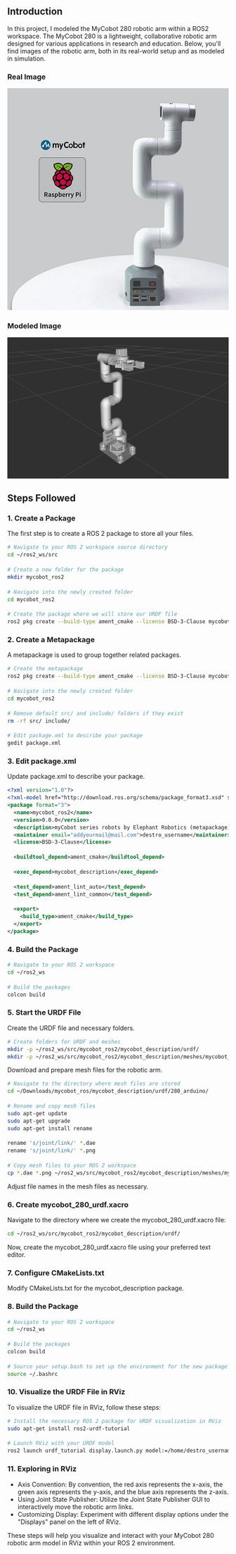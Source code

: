 ## Introduction

In this project, I modeled the MyCobot 280 robotic arm within a ROS2 workspace. The MyCobot 280 is a lightweight, collaborative robotic arm designed for various applications in research and education. Below, you'll find images of the robotic arm, both in its real-world setup and as modeled in simulation.

### Real Image
![Real Image](https://github.com/maduwanthasl/Model-a-Robotic-Arm-Ros2/blob/main/Images/mycobot%20280.png)

### Modeled Image
![Modeled Image](https://github.com/maduwanthasl/Model-a-Robotic-Arm-Ros2/blob/main/Images/Arm.png)


## Steps Followed

### 1. Create a Package

The first step is to create a ROS 2 package to store all your files.

```bash
# Navigate to your ROS 2 workspace source directory
cd ~/ros2_ws/src

# Create a new folder for the package
mkdir mycobot_ros2

# Navigate into the newly created folder
cd mycobot_ros2

# Create the package where we will store our URDF file
ros2 pkg create --build-type ament_cmake --license BSD-3-Clause mycobot_description

```

### 2. Create a Metapackage

A metapackage is used to group together related packages.
```bash
# Create the metapackage
ros2 pkg create --build-type ament_cmake --license BSD-3-Clause mycobot_ros2

# Navigate into the newly created folder
cd mycobot_ros2

# Remove default src/ and include/ folders if they exist
rm -rf src/ include/

# Edit package.xml to describe your package
gedit package.xml
```
### 3. Edit package.xml

Update package.xml to describe your package.

```xml
<?xml version="1.0"?>
<?xml-model href="http://download.ros.org/schema/package_format3.xsd" schematypens="http://www.w3.org/2001/XMLSchema"?>
<package format="3">
  <name>mycobot_ros2</name>
  <version>0.0.0</version>
  <description>myCobot series robots by Elephant Robotics (metapackage).</description>
  <maintainer email="addyourmail@mail.com">destro_username</maintainer>
  <license>BSD-3-Clause</license>

  <buildtool_depend>ament_cmake</buildtool_depend>

  <exec_depend>mycobot_description</exec_depend>

  <test_depend>ament_lint_auto</test_depend>
  <test_depend>ament_lint_common</test_depend>

  <export>
    <build_type>ament_cmake</build_type>
  </export>
</package>
```

### 4. Build the Package
```bash
# Navigate to your ROS 2 workspace
cd ~/ros2_ws

# Build the packages
colcon build
```

### 5. Start the URDF File

Create the URDF file and necessary folders.
```bash
# Create folders for URDF and meshes
mkdir -p ~/ros2_ws/src/mycobot_ros2/mycobot_description/urdf/
mkdir -p ~/ros2_ws/src/mycobot_ros2/mycobot_description/meshes/mycobot_280/
```
Download and prepare mesh files for the robotic arm.

```bash
# Navigate to the directory where mesh files are stored
cd ~/Downloads/mycobot_ros/mycobot_description/urdf/280_arduino/

# Rename and copy mesh files
sudo apt-get update
sudo apt-get upgrade
sudo apt-get install rename

rename 's/joint/link/' *.dae
rename 's/joint/link/' *.png

# Copy mesh files to your ROS 2 workspace
cp *.dae *.png ~/ros2_ws/src/mycobot_ros2/mycobot_description/meshes/mycobot_280/
```

Adjust file names in the mesh files as necessary.
### 6. Create mycobot_280_urdf.xacro

Navigate to the directory where we create the mycobot_280_urdf.xacro file:
```bash
cd ~/ros2_ws/src/mycobot_ros2/mycobot_description/urdf/
```
Now, create the mycobot_280_urdf.xacro file using your preferred text editor.

### 7. Configure CMakeLists.txt

Modify CMakeLists.txt for the mycobot_description package.

### 8. Build the Package

```bash
# Navigate to your ROS 2 workspace
cd ~/ros2_ws

# Build the packages
colcon build

# Source your setup.bash to set up the environment for the new package
source ~/.bashrc
```

### 10. Visualize the URDF File in RViz

To visualize the URDF file in RViz, follow these steps:
```bash
# Install the necessary ROS 2 package for URDF visualization in RViz
sudo apt-get install ros2-urdf-tutorial

# Launch RViz with your URDF model
ros2 launch urdf_tutorial display.launch.py model:=/home/destro_username/ros2_ws/src/mycobot_ros2/mycobot_description/urdf/mycobot_280_urdf.xacro
```
### 11. Exploring in RViz
- Axis Convention: By convention, the red axis represents the x-axis, the green axis represents the y-axis, and the blue axis represents the z-axis.
- Using Joint State Publisher: Utilize the Joint State Publisher GUI to interactively move the robotic arm links.
- Customizing Display: Experiment with different display options under the "Displays" panel on the left of RViz.

These steps will help you visualize and interact with your MyCobot 280 robotic arm model in RViz within your ROS 2 environment.
